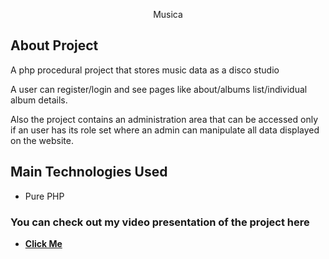 <p align="center">Musica</p>

## About Project

A php procedural project that stores music data as a disco studio

A user can register/login and see pages like about/albums list/individual album details.

Also the project contains an administration area that can be accessed only if an user has its role set where an admin can manipulate all data displayed on the website.

## Main Technologies Used

<ul>
    <li>Pure PHP</li>
</ul>


### You can check out my video presentation of the project here

- **[Click Me](https://youtu.be/fo2Uq8H8eYA)**






